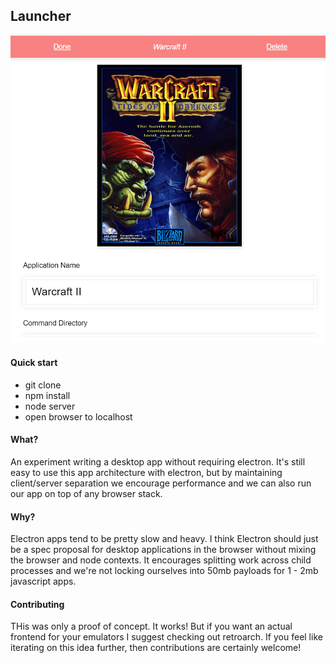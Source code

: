 Launcher
--------

![Editing a launcher](example.png)

#### Quick start

- git clone
- npm install
- node server
- open browser to localhost

#### What?

An experiment writing a desktop app without requiring electron.
It's still easy to use this app architecture with electron, but 
by maintaining client/server separation we encourage performance and we
can also run our app on top of any browser stack.

#### Why?

Electron apps tend to be pretty slow and heavy.
I think Electron should just be a spec proposal for desktop applications in the browser
without mixing the browser and node contexts.  It encourages splitting work across
child processes and we're not locking ourselves into 50mb payloads for 1 - 2mb javascript apps.

#### Contributing

THis was only a proof of concept.  It works!  But if you want an actual
frontend for your emulators I suggest checking out retroarch.  If you feel like iterating on
this idea further, then contributions are certainly welcome!